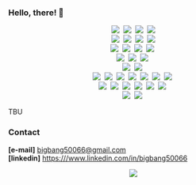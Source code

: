 ### Hello, there! 👋

<p align="center">
  <img src="https://img.shields.io/badge/Fortran-%23734F96.svg?style=flat-square&logo=fortran&logoColor=white"/></a>&nbsp
  <img src="https://img.shields.io/badge/c-%2300599C.svg?style=flat-square&logo=c&logoColor=white"/></a>&nbsp
  <img src="https://img.shields.io/badge/C++-00599C?style=flat-square&logo=C%2B%2B&logoColor=white"/></a>&nbsp
  <img src="https://img.shields.io/badge/Python-3766AB?style=flat-square&logo=Python&logoColor=white"/></a>
  <br>
  <img src="https://img.shields.io/badge/Debian-D70A53?style=flat-square&logo=debian&logoColor=white"/></a>&nbsp
  <img src="https://img.shields.io/badge/Ubuntu-E95420?style=flat-square&logo=ubuntu&logoColor=white"/></a>&nbsp
  <img src="https://img.shields.io/badge/ros-%230A0FF9.svg?style=flat-square&logo=ros&logoColor=white"/></a>&nbsp
  <img src="https://img.shields.io/badge/mac%20os-000000?style=flat-square&logo=macos&logoColor=F0F0F0"/></a>
  <br>
  <img src="https://img.shields.io/badge/VIM-%2311AB00.svg?style=flat-square&logo=vim&logoColor=white"/></a>&nbsp
  <img src="https://img.shields.io/badge/Visual%20Studio%20Code-0078d7.svg?style=flat-square&logo=visual-studio-code&logoColor=white"/></a>&nbsp
  <img src="https://img.shields.io/badge/github-%23121011.svg?style=flat-square&logo=github&logoColor=white"/></a>&nbsp
  <img src="https://img.shields.io/badge/gitlab-%23181717.svg?style=flat-square&logo=gitlab&logoColor=white"/></a>&nbsp
  <br>
  <img src="https://img.shields.io/badge/AWS-%23FF9900.svg?style=flat-square&logo=amazon-aws&logoColor=white"/></a>&nbsp
  <img src="https://img.shields.io/badge/GoogleCloud-%234285F4.svg?style=flat-square&logo=google-cloud&logoColor=white"/></a>&nbsp
  <img src="https://img.shields.io/badge/datadog-%23632CA6.svg?style=flat-square&logo=datadog&logoColor=white"/></a>&nbsp
  <br>
  <img src="https://img.shields.io/badge/opencv-%23white.svg?style=flat-square&logo=opencv&logoColor=white"/></a>&nbsp
  <img src="https://img.shields.io/badge/OpenGL-%23FFFFFF.svg?style=flat-square&logo=opengl"/></a>&nbsp
  <br>
  <img src="https://img.shields.io/badge/TensorFlow-%23FF6F00.svg?style=flat-square&logo=TensorFlow&logoColor=white"/></a>&nbsp
  <img src="https://img.shields.io/badge/PyTorch-%23EE4C2C.svg?style=flat-square&logo=PyTorch&logoColor=white"/></a>&nbsp
  <img src="https://img.shields.io/badge/mlflow-%23d9ead3.svg?style=flat-square&logo=numpy&logoColor=blue"/></a>&nbsp
  <img src="https://img.shields.io/badge/ONNX-005CED?logo=onnx&logoColor=fff&style=flat-square"/></a>&nbsp
  <img src="https://img.shields.io/badge/Apache%20Airflow-017CEE?style=flat-square&logo=Apache%20Airflow&logoColor=white"/></a>&nbsp
  <img src="https://img.shields.io/badge/docker-%230db7ed.svg?style=flat-square&logo=docker&logoColor=white"/></a>&nbsp
  <img src="https://img.shields.io/badge/kubernetes-%23326ce5.svg?style=flat-square&logo=kubernetes&logoColor=white"/></a>&nbsp
  <br>
  <img src="https://img.shields.io/badge/-ElasticSearch-005571?style=flat-square&logo=elasticsearch"/></a>&nbsp
  <img src="https://img.shields.io/badge/mysql-%2300f.svg?style=flat-square&logo=mysql&logoColor=white"/></a>&nbsp
  <img src="https://img.shields.io/badge/Apache%20Spark-FDEE21?style=flat-square&logo=apachespark&logoColor=black"/></a>&nbsp
  <img src="https://img.shields.io/badge/Apache%20Kafka-000?style=flat-square&logo=apachekafka"/></a>&nbsp
  <img src="https://img.shields.io/badge/Apache%20Hadoop-66CCFF?style=flat-square&logo=apachehadoop&logoColor=black"/></a>&nbsp
  <img src="https://img.shields.io/badge/Apache%20Hive-FDEE21?style=flat-square&logo=apachehive&logoColor=black"/></a>&nbsp
  <br>
  <img src="https://img.shields.io/badge/latex-%23008080.svg?style=flat-square&logo=latex&logoColor=white"/></a>&nbsp
  <img src="https://img.shields.io/badge/markdown-%23000000.svg?style=flat-squre&logo=markdown&logoColor=white"/></a>&nbsp
</p>

TBU


### Contact

  **[e-mail]**  <bigbang50066@gmail.com>  
  **[linkedin]**  <https:///www.linkedin.com/in/bigbang50066>  

<p align='center'>
  <img src="https://github-readme-stats.vercel.app/api?username=swyang50066&show_icons=true&theme=vue"/>
</p>

